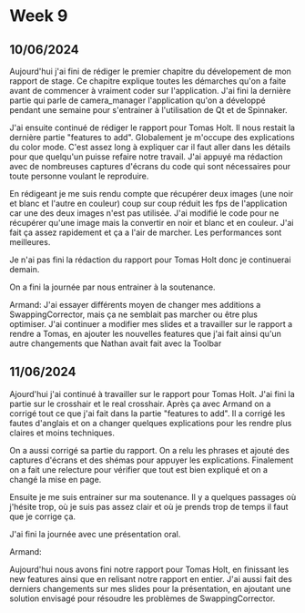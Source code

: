 # Week 9

## 10/06/2024

Aujourd'hui j'ai fini de rédiger le premier chapitre du dévelopement de mon rapport de stage. Ce chapitre explique toutes les démarches qu'on a faite avant de commencer à vraiment coder sur l'application. J'ai fini la dernière partie qui parle de camera_manager l'application qu'on a développé pendant une semaine pour s'entrainer à l'utilisation de Qt et de Spinnaker.

J'ai ensuite continué de rédiger le rapport pour Tomas Holt. Il nous restait la dernière partie "features to add". Globalement je m'occupe des explications du color mode. C'est assez long à expliquer car il faut aller dans les détails pour que quelqu'un puisse refaire notre travail. J'ai appuyé ma rédaction avec de nombreuses captures d'écrans du code qui sont nécessaires pour toute personne voulant le reproduire.

En rédigeant je me suis rendu compte que récupérer deux images (une noir et blanc et l'autre en couleur) coup sur coup réduit les fps de l'application car une des deux images n'est pas utilisée. J'ai modifié le code pour ne récupérer qu'une image mais la convertir en noir et blanc et en couleur. J'ai fait ça assez rapidement et ça a l'air de marcher. Les performances sont meilleures.

Je n'ai pas fini la rédaction du rapport pour Tomas Holt donc je continuerai demain.

On a fini la journée par nous entrainer à la soutenance.

Armand:
J'ai essayer différents moyen de changer mes additions a SwappingCorrector, mais ça ne semblait pas marcher ou être plus optimiser.
J'ai continuer a modifier mes slides et a travailler sur le rapport a rendre a Tomas, en ajouter les nouvelles features que j'ai fait ainsi qu'un autre changements que Nathan avait fait avec la Toolbar


## 11/06/2024

Ajourd'hui j'ai continué à travailler sur le rapport pour Tomas Holt. J'ai fini la partie sur le crosshair et le real crosshair. Après ça avec Armand on a corrigé tout ce que j'ai fait dans la partie "features to add". Il a corrigé les fautes d'anglais et on a changer quelques explications pour les rendre plus claires et moins techniques.

On a aussi corrigé sa partie du rapport. On a relu les phrases et ajouté des captures d'écrans et des shémas pour appuyer les explications.
Finalement on a fait une relecture pour vérifier que tout est bien expliqué et on a changé la mise en page.

Ensuite je me suis entrainer sur ma soutenance. Il y a quelques passages où j'hésite trop, où je suis pas assez clair et où je prends trop de temps il faut que je corrige ça.

J'ai fini la journée avec une présentation oral.

Armand:

Aujourd'hui nous avons fini notre rapport pour Tomas Holt, en finissant les new features ainsi que en relisant notre rapport en entier. J'ai aussi fait des derniers changements sur mes slides pour la présentation, en ajoutant une solution envisagé pour résoudre les problèmes de SwappingCorrector.
